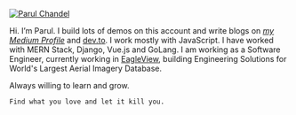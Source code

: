 [![Parul Chandel](1.jpg)](https://parulc7.github.io)

Hi. I’m Parul. I build lots of demos on this account and write blogs on [_my Medium Profile_](https://www.medium.com@parulchandel) and [dev.to](https://dev.to/parulc7). I work mostly with JavaScript. I have worked with MERN Stack, Django, Vue.js and GoLang. I am working as a Software Engineer, currently working in [EagleView](https://www.eagleview.co.in), building Engineering Solutions for World's Largest Aerial Imagery Database.

Always willing to learn and grow. 

```Find what you love and let it kill you.```
